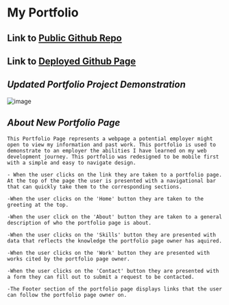 # **My Portfolio**

## **Link to [Public Github Repo](https://github.com/BionicMatedorX/JonathanPortfolio)**

## **Link to [Deployed Github Page](https://bionicmatedorx.github.io/JonathanPortfolio/)**

## *Updated Portfolio Project Demonstration*

![image](./assets/Images/portfolio_demo.gif)

## *About New Portfolio Page*

    This Portfolio Page represents a webpage a potential employer might open to view my information and past work. This portfolio is used to demonstrate to an employer the abilities I have learned on my web development journey. This portfolio was redesigned to be mobile first with a simple and easy to navigate design. 

    - When the user clicks on the link they are taken to a portfolio page. At the top of the page the user is presented with a navigational bar that can quickly take them to the corresponding sections.

    -When the user clicks on the 'Home' button they are taken to the greeting at the top. 

    -When the user click on the 'About' button they are taken to a general description of who the portfolio page is about. 

    -When the user clicks on the 'Skills' button they are presented with data that reflects the knowledge the portfolio page owner has aquired. 

    -When the user clicks on the 'Work' button they are presented with works cited by the portfolio page owner. 

    -When the user clicks on the 'Contact' button they are presented with a form they can fill out to submit a request to be contacted. 

    -The Footer section of the portfolio page displays links that the user can follow the portfolio page owner on. 